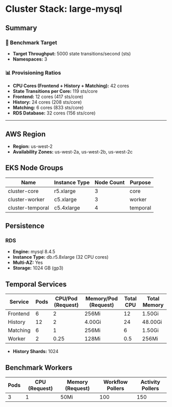 # Cluster Stack: large-mysql

## Summary

### 🎯 Benchmark Target
- **Target Throughput:** 5000 state transitions/second (sts)
- **Namespaces:** 3

### 📊 Provisioning Ratios
- **CPU Cores (Frontend + History + Matching):** 42 cores
- **State Transitions per Core:** 119 sts/core
- **Frontend:** 12 cores (417 sts/core)
- **History:** 24 cores (208 sts/core)
- **Matching:** 6 cores (833 sts/core)
- **RDS Database:** 32 cores (156 sts/core)

---

## AWS Region
- **Region:** us-west-2
- **Availability Zones:** us-west-2a, us-west-2b, us-west-2c

## EKS Node Groups
| Name | Instance Type | Node Count | Purpose |
|------|--------------|------------|---------|
| cluster-core | r5.xlarge | 3 | core |
| cluster-worker | c5.xlarge | 3 | worker |
| cluster-temporal | c5.4xlarge | 4 | temporal |


## Persistence
### RDS
- **Engine:** mysql 8.4.5
- **Instance Type:** db.r5.8xlarge (32 CPU cores)
- **Multi-AZ:** Yes
- **Storage:** 1024 GB (gp3)

## Temporal Services

| Service   | Pods | CPU/Pod (Request) | Memory/Pod (Request) | Total CPU | Total Memory |
|-----------|------|-------------------|----------------------|-----------|-------------|
| Frontend  | 6    | 2               | 256Mi                | 12       | 1.50Gi     |
| History   | 12    | 2               | 4.00Gi                | 24       | 48.00Gi     |
| Matching  | 6    | 1               | 256Mi                | 6       | 1.50Gi     |
| Worker    | 2    | 0.25               | 128Mi                | 0.5       | 256Mi     |

- **History Shards:** 1024

## Benchmark Workers

| Pods | CPU (Request) | Memory (Request) | Workflow Pollers | Activity Pollers |
|------|---------------|------------------|------------------|------------------|
| 3 | 1 | 50Mi | 100 | 150 |

